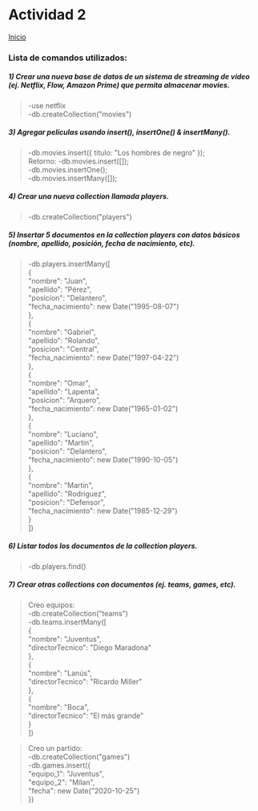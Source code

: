 # Actividad 2

[Inicio](README.md)

### Lista de comandos utilizados:

##### 1) Crear una nueva base de datos de un sistema de streaming de video (ej. Netflix, Flow, Amazon Prime) que permita almacenar movies.
> -use netflix  
  -db.createCollection("movies")

##### 3) Agregar películas usando insert(), insertOne() & insertMany().
> -db.movies.insert({
    titulo: "Los hombres de negro"
  });  
        Retorno: 
  -db.movies.insert([]);  
  -db.movies.insertOne();  
  -db.movies.insertMany([]);

##### 4) Crear una nueva collection llamada players.
> -db.createCollection("players")

##### 5) Insertar 5 documentos en la collection players con datos básicos (nombre, apellido, posición, fecha de nacimiento, etc).
> -db.players.insertMany([  
	{  
	"nombre": "Juan",  
	"apellido": "Pérez",  
	"posicion":  "Delantero",  
	"fecha_nacimiento": new Date("1995-08-07")  
	},  
	{  
		"nombre": "Gabriel",  
		"apellido": "Rolando",  
		"posicion":  "Central",  
		"fecha_nacimiento": new Date("1997-04-22")  
	},  
	{  
		"nombre": "Omar",  
		"apellido": "Lapenta",  
		"posicion":  "Arquero",  
		"fecha_nacimiento": new Date("1965-01-02")  
	},  
	{  
		"nombre": "Luciano",  
		"apellido": "Martin",  
		"posicion":  "Delantero",  
		"fecha_nacimiento": new Date("1990-10-05")  
	},  
	{  
		"nombre": "Martin",  
		"apellido": "Rodríguez",  
		"posicion":  "Defensor",  
		"fecha_nacimiento": new Date("1985-12-29")  
	}  
])

##### 6) Listar todos los documentos de la collection players.
> -db.players.find()

##### 7) Crear otras collections con documentos (ej. teams, games, etc).

> Creo equipos:  
> -db.createCollection("teams")  
> -db.teams.insertMany([  
	{  
		"nombre": "Juventus",  
		"directorTecnico": "Diego Maradona"  
	},  
	{  
		"nombre": "Lanús",  
		"directorTecnico": "Ricardo Miller"  
	},  
	{  
		"nombre": "Boca",  
		"directorTecnico": "El más grande"  
	}  
])  

> Creo un partido:  
> -db.createCollection("games")  
> -db.games.insert({  
	"equipo_1": "Juventus",   
	"equipo_2": "Milan",  
	"fecha": new Date("2020-10-25")  
})

